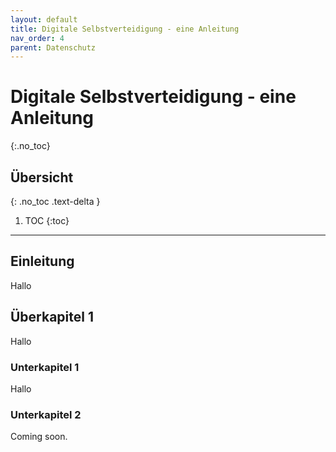 ```yaml
---
layout: default
title: Digitale Selbstverteidigung - eine Anleitung
nav_order: 4
parent: Datenschutz
---
```


# Digitale Selbstverteidigung - eine Anleitung
{:.no_toc}

## Übersicht
{: .no_toc .text-delta }

1. TOC
{:toc}

---

## Einleitung
Hallo

## Überkapitel 1
Hallo

### Unterkapitel 1
Hallo

### Unterkapitel 2

Coming soon. 
